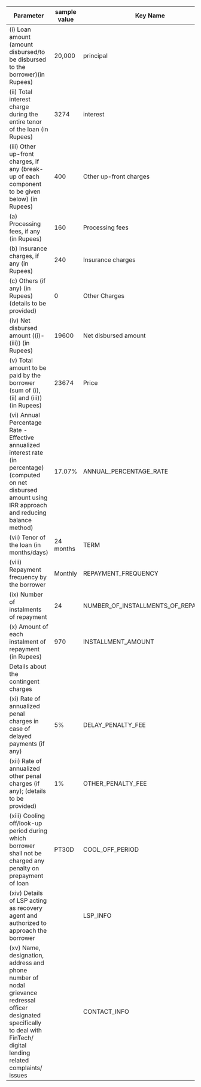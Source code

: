 | Parameter | sample value| Key Name | description |
|-----------------|-----------------|-----------------|-----------------|
| (i) Loan amount (amount disbursed/to be disbursed to the borrower)(in Rupees)  |20,000   | principal  | Title inside quote object |
|(ii) Total interest charge during the entire tenor of the loan (in Rupees)    |3274   | interest   | Title inside quote object    |
| (iii) Other up-front charges, if any (break-up of each component to be given below) (in Rupees)    | 400 |Other up-front charges | Title inside quote object    |
|(a) Processing fees, if any (in Rupees)    | 160 |  Processing fees   | Title inside quote object   |
|(b) Insurance charges, if any (in Rupees)    | 240   | Insurance charges   | Title inside quote object    |
| (c) Others (if any) (in Rupees) (details to be provided)    | 0  | Other Charges | Title inside quote object   |
|(iv) Net disbursed amount ((i)-(iii)) (in Rupees)    | 19600  |  Net disbursed amount  | Title inside quote object   |
|(v) Total amount to be paid by the borrower (sum of (i), (ii) and (iii))    (in Rupees)     | 23674   | Price    | Inside Quote Object   |
|(vi) Annual Percentage Rate - Effective annualized interest rate (in percentage) (computed on net disbursed amount using IRR approach and reducing balance method)    | 17.07%    | ANNUAL_PERCENTAGE_RATE   | loan_info Tag Group   |
|(vii)  Tenor of the loan (in months/days)    | 24 months    |  TERM   | loan_info Tag Group    |
| (viii) Repayment frequency by the borrower   | Monthly  | REPAYMENT_FREQUENCY   |loan_info Tag Group  |
| (ix) Number of instalments of repayment  | 24   | NUMBER_OF_INSTALLMENTS_OF_REPAYMENT |loan_info Tag Group   |
| (x) Amount of each instalment of repayment (in Rupees)   | 970   | INSTALLMENT_AMOUNT  |  loan-info Tag Group   |
| Details about the contingent charges                  |     |  |     |
|(xi) Rate of annualized penal charges in case of delayed payments (if any)   | 5%  |  DELAY_PENALTY_FEE  | loan_info Tag Group |
| (xii) Rate of annualized other penal charges (if any); (details to be provided)   | 1% | OTHER_PENALTY_FEE | loan_info Tag Group  |
| (xiii) Cooling off/look-up period during which borrower shall not be charged any penalty on prepayment of loan  | PT30D  | COOL_OFF_PERIOD  |  loan_info Tag Group |
|(xiv) Details of LSP acting as recovery agent and authorized to approach the borrower  |   | LSP_INFO  | lsp_info Tag group   |
| (xv) Name, designation, address and phone number of nodal grievance redressal officer designated specifically to deal with FinTech/ digital lending related complaints/ issues     |  | CONTACT_INFO   | contact_info tag group    |
